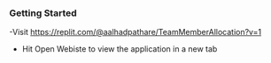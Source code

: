 ### Getting Started
-Visit https://replit.com/@aalhadpathare/TeamMemberAllocation?v=1
- Hit Open Webiste to view the application in a new tab
